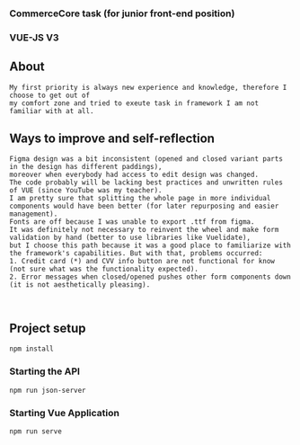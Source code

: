 ### CommerceCore task (for junior front-end position)
### VUE-JS V3


## About
```
My first priority is always new experience and knowledge, therefore I choose to get out of
my comfort zone and tried to exeute task in framework I am not familiar with at all.
```
## Ways to improve and self-reflection
```
Figma design was a bit inconsistent (opened and closed variant parts in the design has different paddings),
moreover when everybody had access to edit design was changed.
The code probably will be lacking best practices and unwritten rules of VUE (since YouTube was my teacher). 
I am pretty sure that splitting the whole page in more individual components would have been better (for later repurposing and easier management).
Fonts are off because I was unable to export .ttf from figma. 
It was definitely not necessary to reinvent the wheel and make form validation by hand (better to use libraries like Vuelidate),
but I choose this path because it was a good place to familiarize with the framework's capabilities. But with that, problems occurred: 
1. Credit card (*) and CVV info button are not functional for know (not sure what was the functionality expected). 
2. Error messages when closed/opened pushes other form components down (it is not aesthetically pleasing).

  
```
## Project setup
```
npm install
```

### Starting the API
```
npm run json-server
```

### Starting Vue Application
```
npm run serve
```

